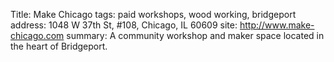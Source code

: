 Title: Make Chicago
tags: paid workshops, wood working, bridgeport
address: 1048 W 37th St, #108, Chicago, IL 60609
site: http://www.make-chicago.com
summary: A community workshop and maker space located in the heart of Bridgeport.